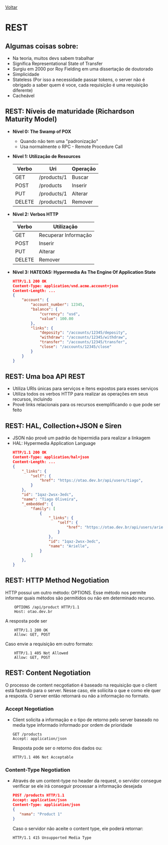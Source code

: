 [Voltar](../README.MD)

# REST

## Algumas coisas sobre:
* Na teoria, muitos devs sabem trabalhar
* Significa Representational State of Transfer
* Surgiu em 2000 por Roy Fielding em uma dissertação de doutorado
* Simplicidade
* Stateless (Por isso a necessidade passar tokens, o server não é obrigado a saber quem é voce, cada requisição é uma requisição diferente)
* Cacheável

## REST: Níveis de maturidade (Richardson Maturity Model)
* <b>Nível 0: The Swamp of POX</b>
    * Quando não tem uma "padronização"
    * Usa normalmente o RPC - Remote Procedure Call

* <b>Nível 1: Utilização de Resources</b>

    | Verbo | Uri | Operação |
    | --- | --- | --- |
    | GET | /products/1 | Buscar |
    | POST | /products | Inserir |
    | PUT | /products/1 | Alterar |
    | DELETE | /products/1 | Remover |

* <b>Nível 2: Verbos HTTP</b>

    | Verbo | Utilização |
    | --- | --- |
    | GET | Recuperar Informação |
    | POST | Inserir |
    | PUT | Alterar |
    | DELETE | Remover |

* <b>Nível 3: HATEOAS: Hypermedia As The Engine Of Application State</b>
    ```json
    HTTP/1.1 200 OK
    Content-Type: application/vnd.acme.account+json
    Content-Length: ...
    {
        "account": {
            "account_number": 12345,
            "balance": {
                "currency": "usd",
                "value": 100.00
            },
            "links": {
                "deposity": "/accounts/12345/deposity",
                "withdraw": "/accounts/12345/withdraw",
                "transfer": "/accounts/12345/transfer",
                "close": "/accounts/12345/close"
            }
        }
    }
    ```

## REST: Uma boa API REST
* Utiliza URIs únicas para serviços e itens expostos para esses serviços
* Utiliza todos os verbos HTTP para realizar as operações em seus recursos, incluindo
* Provê links relacionais para os recursos exemplificando o que pode ser feito

## REST: HAL, Collection+JSON e Siren
* JSON não provê um padrão de hipermidia para realizar a linkagem
* HAL: Hypermedia Application Language
    ```json
    HTTP/1.1 200 OK
    Content-Type: application/hal+json
    Content-Length: ...
    {
        "_links": {
            "self": {
                "href": "https://otao.dev.br/api/users/tiago",
            }
        },
        "id": "1qaz-2wsx-3edc",
        "name": "Tiago Oliveira",
        "_embedded": {
            "family": [
                {
                    "_links": {
                        "self": {
                            "href": "https://otao.dev.br/api/users/arielle",
                        }
                    },
                    "id": "1qaz-2wsx-3edc",
                    "name": "Arielle",
                }
            ]
        },
    }
    ```
## REST: HTTP Method Negotiation
HTTP possui um outro método: OPTIONS. Esse método nos permite informar quais métodos são permitidos ou não em determinado recurso.

```http
    OPTIONS /api/product HTTP/1.1
    Host: otao.dev.br
```

A resposta pode ser
```http
    HTTP/1.1 200 OK
    Allow: GET, POST
```

Caso envie a requisição em outro formato:
```http
    HTTP/1.1 405 Not Allowed
    Allow: GET, POST
```

## REST: Content Negotiation
O processo de content necgotiation é baseado na requisição que o client está fazendo para o server. Nesse caso, ele soliicita o que e como ele quer a resposta. O server então retornará ou não a informação no formato.

### Accept Negotiation
 * Client solicita a informação e o tipo de retorno pelo server baseado no media type informado informado por ordem de prioridade

    ```
    GET /products
    Accept: application/json
    ```
    Resposta pode ser o retorno dos dados ou:
    ```
    HTTP/1.1 406 Not Acceptable
    ```
### Content-Type Negotiation
 * Através de um content-type no header da request, o servidor consegue verificar se ele irá conseguir processar a informação desejada

     ```json
    POST /products HTTP/1.1
    Accept: application/json
    Content-Type: application/json
    {
        "nama": "Product 1"
    }
    ```
    Caso o servidor não aceite o content type, ele poderá retornar:
    ```
    HTTP/1.1 415 Unsupported Media Type
    ```